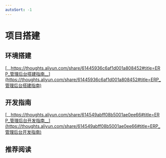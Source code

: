 ```yaml
---
autoSort: -1
---
```

# 项目搭建
## 环境搭建

[__https://thoughts.aliyun.com/share/61445936c6af1d001a808452#title=ERP_管理后台搭建指南__](https://thoughts.aliyun.com/share/61445936c6af1d001a808452#title=ERP_管理后台搭建指南)



## 开发指南

[__https://thoughts.aliyun.com/share/614549abff08b5001ae0ee66#title=ERP_管理后台开发指南__](https://thoughts.aliyun.com/share/614549abff08b5001ae0ee66#title=ERP_管理后台开发指南)



## 推荐阅读



